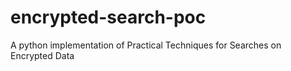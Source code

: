 # encrypted-search-poc
A python implementation of Practical Techniques for Searches on Encrypted Data
